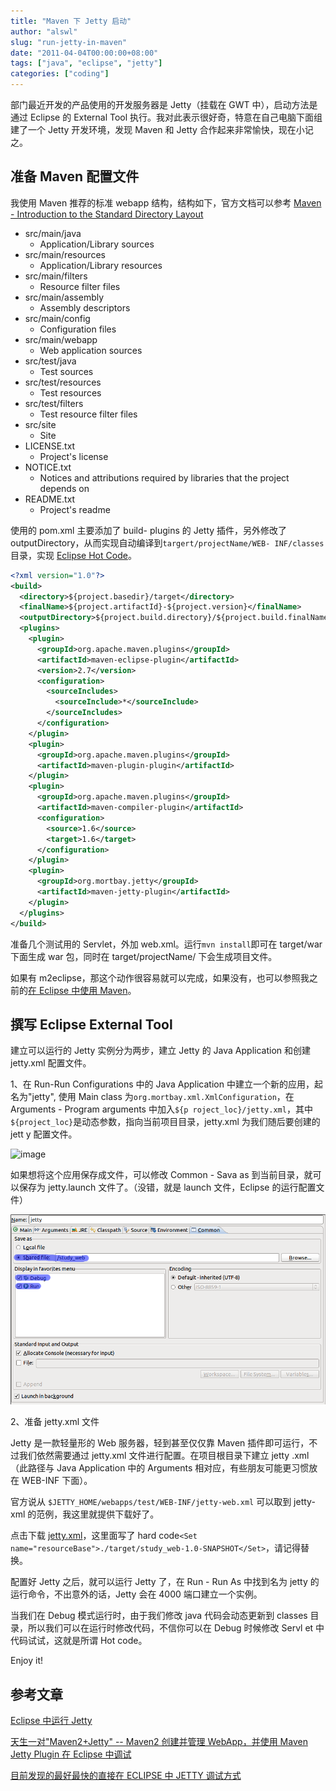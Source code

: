 ```yaml
---
title: "Maven 下 Jetty 启动"
author: "alswl"
slug: "run-jetty-in-maven"
date: "2011-04-04T00:00:00+08:00"
tags: ["java", "eclipse", "jetty"]
categories: ["coding"]
---
```


部门最近开发的产品使用的开发服务器是 Jetty（挂载在 GWT 中），启动方法是通过 Eclipse 的 External
Tool 执行。我对此表示很好奇，特意在自己电脑下面组建了一个 Jetty 开发环境，发现 Maven 和 Jetty 合作起来非常愉快，现在小记之。

## 准备 Maven 配置文件

我使用 Maven 推荐的标准 webapp 结构，结构如下，官方文档可以参考 [Maven - Introduction to the Standard Directory Layout](http://maven.apache.org/guides/introduction/introduction-to-the-standard-directory-layout.html)

*   src/main/java
    *   Application/Library sources
*   src/main/resources
    *   Application/Library resources
*   src/main/filters
    *   Resource filter files
*   src/main/assembly
    *   Assembly descriptors
*   src/main/config
    *   Configuration files
*   src/main/webapp
    *   Web application sources
*   src/test/java
    *   Test sources
*   src/test/resources
    *   Test resources
*   src/test/filters
    *   Test resource filter files
*   src/site
    *   Site
*   LICENSE.txt
    *   Project's license
*   NOTICE.txt
    *   Notices and attributions required by libraries that the project depends on
*   README.txt
    *   Project's readme

使用的 pom.xml 主要添加了 build-
plugins 的 Jetty 插件，另外修改了 outputDirectory，从而实现自动编译到`targert/projectName/WEB- INF/classes`目录，实现 [Eclipse Hot Code](http://wiki.eclipse.org/FAQ_What_is_hot_code_replace%3F)。


```xml
<?xml version="1.0"?>
<build>
  <directory>${project.basedir}/target</directory>
  <finalName>${project.artifactId}-${project.version}</finalName>
  <outputDirectory>${project.build.directory}/${project.build.finalName}/WEB-INF/classes</outputDirectory>
  <plugins>
    <plugin>
      <groupId>org.apache.maven.plugins</groupId>
      <artifactId>maven-eclipse-plugin</artifactId>
      <version>2.7</version>
      <configuration>
        <sourceIncludes>
          <sourceInclude>*</sourceInclude>
        </sourceIncludes>
      </configuration>
    </plugin>
    <plugin>
      <groupId>org.apache.maven.plugins</groupId>
      <artifactId>maven-plugin-plugin</artifactId>
    </plugin>
    <plugin>
      <groupId>org.apache.maven.plugins</groupId>
      <artifactId>maven-compiler-plugin</artifactId>
      <configuration>
        <source>1.6</source>
        <target>1.6</target>
      </configuration>
    </plugin>
    <plugin>
      <groupId>org.mortbay.jetty</groupId>
      <artifactId>maven-jetty-plugin</artifactId>
    </plugin>
  </plugins>
</build>
```

准备几个测试用的 Servlet，外加 web.xml。运行`mvn
install`即可在 target/war 下面生成 war 包，同时在 target/projectName/ 下会生成项目文件。

如果有 m2eclipse，那这个动作很容易就可以完成，如果没有，也可以参照我之前的[在 Eclipse 中使用 Maven](http://log4d.com/2011/03/maven-eclipse)。

## 撰写 Eclipse External Tool

建立可以运行的 Jetty 实例分为两步，建立 Jetty 的 Java Application 和创建 jetty.xml 配置文件。

1、在 Run-Run Configurations 中的 Java Application 中建立一个新的应用，起名为"jetty", 使用 Main
class 为`org.mortbay.xml.XmlConfiguration`，在 Arguments - Program arguments 中加入`${p
roject_loc}/jetty.xml`，其中`${project_loc}`是动态参数，指向当前项目目录，jetty.xml 为我们随后要创建的 jett
y 配置文件。

![image](../../static/images/upload_dropbox/201104/run_configurations.png)

如果想将这个应用保存成文件，可以修改 Common - Sava
as 到当前目录，就可以保存为 jetty.launch 文件了。（没错，就是 launch 文件，Eclipse 的运行配置文件）

![image](../../static/images/upload_dropbox/201104/eclipse_common.png)

2、准备 jetty.xml 文件

Jetty 是一款轻量形的 Web 服务器，轻到甚至仅仅靠 Maven 插件即可运行，不过我们依然需要通过 jetty.xml 文件进行配置。在项目根目录下建立 jetty
.xml（此路径与 Java Application 中的 Arguments 相对应，有些朋友可能更习惯放在 WEB-INF 下面）。

官方说从 `$JETTY_HOME/webapps/test/WEB-INF/jetty-web.xml` 可以取到 jetty-xml 的范例，我这里就提供下载好了。

点击下载 [jetty.xml](../../static/images/upload_dropbox/201104/jetty.xml)，这里面写了 hard
code`<Set name="resourceBase">./target/study_web-1.0-SNAPSHOT</Set>`，请记得替换。

配置好 Jetty 之后，就可以运行 Jetty 了，在 Run - Run
As 中找到名为 jetty 的运行命令，不出意外的话，Jetty 会在 4000 端口建立一个实例。

当我们在 Debug 模式运行时，由于我们修改 java 代码会动态更新到 classes 目录，所以我们可以在运行时修改代码，不信你可以在 Debug 时候修改 Servl
et 中代码试试，这就是所谓 Hot code。

Enjoy it!

## 参考文章

[Eclipse 中运行 Jetty](http://www.daniel-journey.com/archives/214)

[天生一对"Maven2+Jetty" -- Maven2 创建并管理 WebApp，并使用 Maven Jetty Plugin 在 Eclipse 中调试](http://www.blogjava.net/alwayscy/archive/2007/05/19/118584.html)

[目前发现的最好最快的直接在 ECLIPSE 中 JETTY 调试方式](http://www.blogjava.net/alwayscy/archive/2007/09/13/144969.html)

